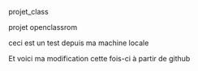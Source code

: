  projet_class
 
 projet openclassrom

 ceci est un test depuis ma machine locale
 
 Et voici ma modification cette fois-ci à partir de github
